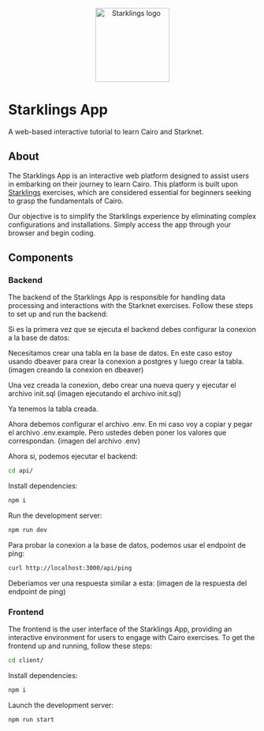 <p align="center">
  <img alt="Starklings logo" width="150" src="https://avatars.githubusercontent.com/oa/2511820?s=240&u=cd5bd4a66a696036e63d3169ba5f5fc8c06fdeeb&v=4">
</p>

# Starklings App

A web-based interactive tutorial to learn Cairo and Starknet.

## About

The Starklings App is an interactive web platform designed to assist users in embarking on their journey to learn Cairo. This platform is built upon [Starklings](https://github.com/shramee/starklings-cairo1) exercises, which are considered essential for beginners seeking to grasp the fundamentals of Cairo.

Our objective is to simplify the Starklings experience by eliminating complex configurations and installations. Simply access the app through your browser and begin coding.


## Components

### Backend

The backend of the Starklings App is responsible for handling data processing and interactions with the Starknet exercises. 
Follow these steps to set up and run the backend:

Si es la primera vez que se ejecuta el backend debes configurar la conexion a la base de datos:

Necesitamos crear una tabla en la base de datos. En este caso estoy usando dbeaver para crear la conexion a postgres y luego crear la tabla.
(imagen creando la conexion en dbeaver)

Una vez creada la conexion, debo crear una nueva query y ejecutar el archivo init.sql
(imagen ejecutando el archivo init.sql)

Ya tenemos la tabla creada.

Ahora debemos configurar el archivo .env. En mi caso voy a copiar y pegar el archivo .env.example. Pero ustedes deben poner los valores que correspondan.
(imagen del archivo .env)

Ahora si, podemos ejecutar el backend:
```bash
cd api/
```

Install dependencies:

```bash
npm i
```

Run the development server:

```bash
npm run dev
```

Para probar la conexion a la base de datos, podemos usar el endpoint de ping:
```bash
curl http://localhost:3000/api/ping
```

Deberiamos ver una respuesta similar a esta:
(imagen de la respuesta del endpoint de ping)

### Frontend

The frontend is the user interface of the Starklings App, providing an interactive environment for users to engage with Cairo exercises. 
To get the frontend up and running, follow these steps:

```bash
cd client/
```

Install dependencies:

```bash
npm i
```

Launch the development server:

```bash
npm run start
```
